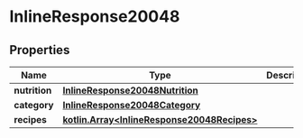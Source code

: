 
# InlineResponse20048

## Properties
Name | Type | Description | Notes
------------ | ------------- | ------------- | -------------
**nutrition** | [**InlineResponse20048Nutrition**](InlineResponse20048Nutrition.md) |  | 
**category** | [**InlineResponse20048Category**](InlineResponse20048Category.md) |  | 
**recipes** | [**kotlin.Array&lt;InlineResponse20048Recipes&gt;**](InlineResponse20048Recipes.md) |  | 



